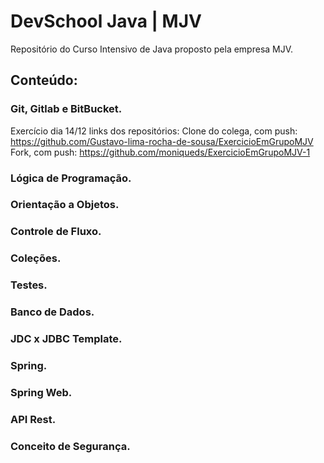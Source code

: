 # DevSchool Java | MJV
Repositório do Curso Intensivo de Java proposto pela empresa MJV.

## Conteúdo:
### Git, Gitlab e BitBucket.
Exercício dia 14/12 links dos repositórios: 
Clone do colega, com push: https://github.com/Gustavo-lima-rocha-de-sousa/ExercicioEmGrupoMJV 
Fork, com push: https://github.com/moniqueds/ExercicioEmGrupoMJV-1

### Lógica de Programação.

### Orientação a Objetos.

### Controle de Fluxo.

### Coleções.

### Testes.

### Banco de Dados.

### JDC x JDBC Template.

### Spring.

### Spring Web.

### API Rest.

### Conceito de Segurança.

